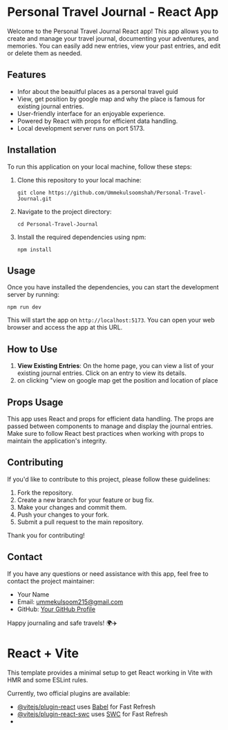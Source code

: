 # Personal Travel Journal - React App



Welcome to the Personal Travel Journal React app! This app allows you to create and manage your travel journal, documenting your adventures, and memories. You can easily add new entries, view your past entries, and edit or delete them as needed.

## Features

- Infor about the beauitful places as a personal travel guid
- View, get position by google map and why the place is famous for existing journal entries.
- User-friendly interface for an enjoyable experience.
- Powered by React with props for efficient data handling.
- Local development server runs on port 5173.

## Installation

To run this application on your local machine, follow these steps:

1. Clone this repository to your local machine:

   ```
   git clone https://github.com/Ummekulsoomshah/Personal-Travel-Journal.git
   ```

2. Navigate to the project directory:

   ```
   cd Personal-Travel-Journal
   ```

3. Install the required dependencies using npm:

   ```
   npm install
   ```

## Usage

Once you have installed the dependencies, you can start the development server by running:

```
npm run dev
```

This will start the app on `http://localhost:5173`. You can open your web browser and access the app at this URL.

## How to Use



1. **View Existing Entries**: On the home page, you can view a list of your existing journal entries. Click on an entry to view its details.
2. on clicking "view on google map get the position and location of place

## Props Usage

This app uses React and props for efficient data handling. The props are passed between components to manage and display the journal entries. Make sure to follow React best practices when working with props to maintain the application's integrity.


## Contributing

If you'd like to contribute to this project, please follow these guidelines:

1. Fork the repository.
2. Create a new branch for your feature or bug fix.
3. Make your changes and commit them.
4. Push your changes to your fork.
5. Submit a pull request to the main repository.

Thank you for contributing!

## Contact

If you have any questions or need assistance with this app, feel free to contact the project maintainer:

- Your Name
- Email: ummekulsoom215@gmail.com
- GitHub: [Your GitHub Profile](https://github.com/your-username)

Happy journaling and safe travels! 🌍✈️

# React + Vite

This template provides a minimal setup to get React working in Vite with HMR and some ESLint rules.

Currently, two official plugins are available:

- [@vitejs/plugin-react](https://github.com/vitejs/vite-plugin-react/blob/main/packages/plugin-react/README.md) uses [Babel](https://babeljs.io/) for Fast Refresh
- [@vitejs/plugin-react-swc](https://github.com/vitejs/vite-plugin-react-swc) uses [SWC](https://swc.rs/) for Fast Refresh
- 
